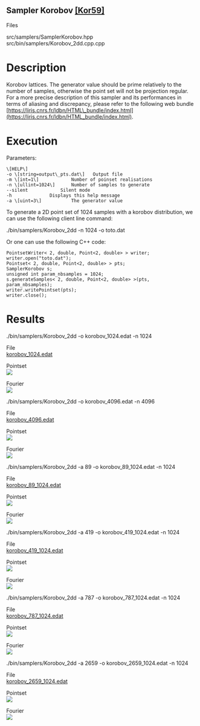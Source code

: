 Sampler Korobov [\[Kor59\]](https://www.sciencedirect.com/science/article/pii/S0885064X14001204)
------------------------------------------------------------------------------------------------

Files

src/samplers/SamplerKorobov.hpp  
src/bin/samplers/Korobov\_2dd.cpp.cpp

Description
===========

Korobov lattices. The generator value should be prime relatively to the number of samples, otherwise the point set will not be projection regular.  
For a more precise description of this sampler and its performances in terms of aliasing and discrepancy, please refer to the following web bundle [https://liris.cnrs.fr/ldbn/HTML\_bundle/index.html](https://liris.cnrs.fr/ldbn/HTML_bundle/index.html).

Execution
=========

Parameters:  

	\[HELP\]
	-o \[string=output\_pts.dat\]	Output file
	-m \[int=1\]			Number of poinset realisations
	-n \[ullint=1024\]		Number of samples to generate
	--silent 			Silent mode
	-h 				Displays this help message
	-a \[uint=3\]			The generator value
			

To generate a 2D point set of 1024 samples with a korobov distribution, we can use the following client line command:

 ./bin/samplers/Korobov\_2dd -n 1024 -o toto.dat 

Or one can use the following C++ code:

    
    PointsetWriter< 2, double, Point<2, double> > writer;
    writer.open("toto.dat");
    Pointset< 2, double, Point<2, double> > pts;
    SamplerKorobov s;
    unsigned int param_nbsamples = 1024;
    s.generateSamples< 2, double, Point<2, double> >(pts, param_nbsamples);
    writer.writePointset(pts);
    writer.close();
    			

Results
=======

 ./bin/samplers/Korobov\_2dd -o korobov\_1024.edat -n 1024 

File  
[korobov\_1024.edat](data/korobov/korobov_1024.edat)

Pointset  
[![](data/korobov/korobov_1024.png)](data/korobov/korobov_1024.png)

Fourier  
[![](data/korobov/korobov_1024_fourier.png)](data/korobov/korobov_1024_fourier.png)

 ./bin/samplers/Korobov\_2dd -o korobov\_4096.edat -n 4096 

File  
[korobov\_4096.edat](data/korobov/korobov_4096.edat)

Pointset  
[![](data/korobov/korobov_4096.png)](data/korobov/korobov_4096.png)

Fourier  
[![](data/korobov/korobov_4096_fourier.png)](data/korobov/korobov_4096_fourier.png)

 ./bin/samplers/Korobov\_2dd -a 89 -o korobov\_89\_1024.edat -n 1024 

File  
[korobov\_89\_1024.edat](data/korobov_89/korobov_89_1024.edat)

Pointset  
[![](data/korobov_89/korobov_89_1024.png)](data/korobov_89/korobov_89_1024.png)

Fourier  
[![](data/korobov_89/korobov_89_1024_fourier.png)](data/korobov_89/korobov_89_1024_fourier.png)

 ./bin/samplers/Korobov\_2dd -a 419 -o korobov\_419\_1024.edat -n 1024 

File  
[korobov\_419\_1024.edat](data/korobov_419/korobov_419_1024.edat)

Pointset  
[![](data/korobov_419/korobov_419_1024.png)](data/korobov_419/korobov_419_1024.png)

Fourier  
[![](data/korobov_419/korobov_419_1024_fourier.png)](data/korobov_419/korobov_419_1024_fourier.png)

 ./bin/samplers/Korobov\_2dd -a 787 -o korobov\_787\_1024.edat -n 1024 

File  
[korobov\_787\_1024.edat](data/korobov_787/korobov_787_1024.edat)

Pointset  
[![](data/korobov_787/korobov_787_1024.png)](data/korobov_787/korobov_787_1024.png)

Fourier  
[![](data/korobov_787/korobov_787_1024_fourier.png)](data/korobov_787/korobov_787_1024_fourier.png)

 ./bin/samplers/Korobov\_2dd -a 2659 -o korobov\_2659\_1024.edat -n 1024 

File  
[korobov\_2659\_1024.edat](data/korobov_2659/korobov_2659_1024.edat)

Pointset  
[![](data/korobov_2659/korobov_2659_1024.png)](data/korobov_2659/korobov_2659_1024.png)

Fourier  
[![](data/korobov_2659/korobov_2659_1024_fourier.png)](data/korobov_2659/korobov_2659_1024_fourier.png)